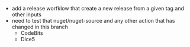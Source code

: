 - add a release worfklow that create a new release from a given tag and other inputs
- need to test that nuget/nuget-source and any other action that has changed in this branch
  - CodeBits
  - Dice5